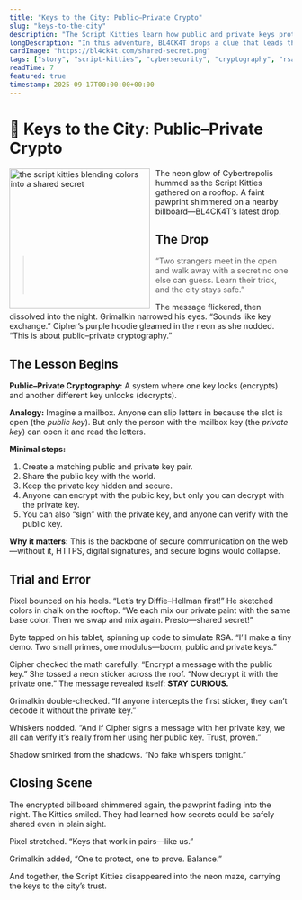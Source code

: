 ```yaml
---
title: "Keys to the City: Public–Private Crypto"
slug: "keys-to-the-city"
description: "The Script Kitties learn how public and private keys protect secrets across Cybertropolis."
longDescription: "In this adventure, BL4CK4T drops a clue that leads the Script Kitties to uncover the magic of public–private cryptography. Through teamwork, they grasp how digital keys lock and unlock secrets, why this underpins the web, and how trust is built online."
cardImage: "https://bl4ck4t.com/shared-secret.png"
tags: ["story", "script-kitties", "cybersecurity", "cryptography", "rsa", "diffie-hellman"]
readTime: 7
featured: true
timestamp: 2025-09-17T00:00:00+00:00
---
```


# 🐾 Keys to the City: Public–Private Crypto

<img src="https://bl4ck4t.com/shared-secret.png" style="float: left;margin: 0px 10px 0px 0px;" width="250" alt="the script kitties blending colors into a shared secret"> The neon glow of Cybertropolis hummed as the Script Kitties gathered on a rooftop. A faint pawprint shimmered on a nearby billboard—BL4CK4T’s latest drop.

## The Drop

> “Two strangers meet in the open and walk away with a secret no one else can guess. Learn their trick, and the city stays safe.”

The message flickered, then dissolved into the night. Grimalkin narrowed his eyes. “Sounds like key exchange.” Cipher’s purple hoodie gleamed in the neon as she nodded. “This is about public–private cryptography.”

## The Lesson Begins

**Public–Private Cryptography:** A system where one key locks (encrypts) and another different key unlocks (decrypts).

**Analogy:** Imagine a mailbox. Anyone can slip letters in because the slot is open (the *public key*). But only the person with the mailbox key (the *private key*) can open it and read the letters.

**Minimal steps:**
1. Create a matching public and private key pair.
2. Share the public key with the world.
3. Keep the private key hidden and secure.
4. Anyone can encrypt with the public key, but only you can decrypt with the private key.
5. You can also “sign” with the private key, and anyone can verify with the public key.

**Why it matters:** This is the backbone of secure communication on the web—without it, HTTPS, digital signatures, and secure logins would collapse.

## Trial and Error

Pixel bounced on his heels. “Let’s try Diffie–Hellman first!” He sketched colors in chalk on the rooftop. “We each mix our private paint with the same base color. Then we swap and mix again. Presto—shared secret!”

Byte tapped on his tablet, spinning up code to simulate RSA. “I’ll make a tiny demo. Two small primes, one modulus—boom, public and private keys.”

Cipher checked the math carefully. “Encrypt a message with the public key.” She tossed a neon sticker across the roof. “Now decrypt it with the private one.” The message revealed itself: **STAY CURIOUS.**

Grimalkin double-checked. “If anyone intercepts the first sticker, they can’t decode it without the private key.”

Whiskers nodded. “And if Cipher signs a message with her private key, we all can verify it’s really from her using her public key. Trust, proven.”

Shadow smirked from the shadows. “No fake whispers tonight.”

## Closing Scene

The encrypted billboard shimmered again, the pawprint fading into the night. The Kitties smiled. They had learned how secrets could be safely shared even in plain sight.

Pixel stretched. “Keys that work in pairs—like us.”

Grimalkin added, “One to protect, one to prove. Balance.”

And together, the Script Kitties disappeared into the neon maze, carrying the keys to the city’s trust.